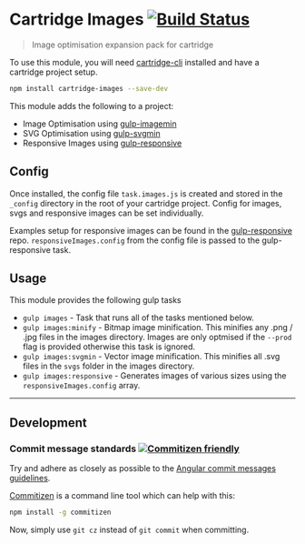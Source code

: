 # Cartridge Images [![Build Status](https://travis-ci.org/cartridge/cartridge-images.svg?branch=master)](https://travis-ci.org/cartridge/cartridge-images)

> Image optimisation expansion pack for cartridge

To use this module, you will need [cartridge-cli](https://github.com/cartridge/cartridge-cli) installed and have a cartridge project setup.

```sh
npm install cartridge-images --save-dev
```

This module adds the following to a project:

* Image Optimisation using [gulp-imagemin](https://github.com/sindresorhus/gulp-imagemin)
* SVG Optimisation using [gulp-svgmin](https://github.com/ben-eb/gulp-svgmin)
* Responsive Images using [gulp-responsive](https://github.com/mahnunchik/gulp-responsive)

## Config

Once installed, the config file `task.images.js` is created and stored in the `_config` directory in the root of your cartridge project. Config for images, svgs and responsive images can be set individually.

Examples setup for responsive images can be found in the [gulp-responsive](https://github.com/mahnunchik/gulp-responsive) repo. `responsiveImages.config` from the config file is passed to the gulp-responsive task.

## Usage

This module provides the following gulp tasks

* `gulp images` - Task that runs all of the tasks mentioned below.
* `gulp images:minify` - Bitmap image minification. This minifies any .png / .jpg files in the images directory. Images are only optmised if the `--prod` flag is provided otherwise this task is ignored.
* `gulp images:svgmin` - Vector image minification. This minifies all .svg files in the `svgs` folder in the images directory.
* `gulp images:responsive` - Generates images of various sizes using the `responsiveImages.config` array.

* * * 

## Development
### Commit message standards [![Commitizen friendly](https://img.shields.io/badge/commitizen-friendly-brightgreen.svg)](http://commitizen.github.io/cz-cli/)
Try and adhere as closely as possible to the [Angular commit messages guidelines](https://github.com/angular/angular.js/blob/master/CONTRIBUTING.md#-git-commit-guidelines).

[Commitizen](https://github.com/commitizen/cz-cli) is a command line tool which can help with this:
```sh
npm install -g commitizen
```
Now, simply use `git cz` instead of `git commit` when committing.

